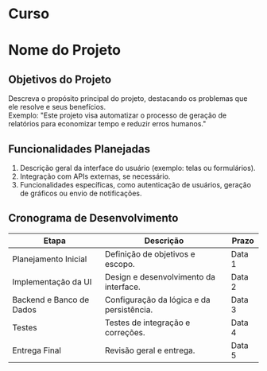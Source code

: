 # Curso
# Nome do Projeto  

## Objetivos do Projeto  
Descreva o propósito principal do projeto, destacando os problemas que ele resolve e seus benefícios.  
Exemplo: "Este projeto visa automatizar o processo de geração de relatórios para economizar tempo e reduzir erros humanos."  

## Funcionalidades Planejadas  
1. Descrição geral da interface do usuário (exemplo: telas ou formulários).  
2. Integração com APIs externas, se necessário.  
3. Funcionalidades específicas, como autenticação de usuários, geração de gráficos ou envio de notificações.  

## Cronograma de Desenvolvimento  
| **Etapa**                | **Descrição**                          | **Prazo**          |  
|--------------------------|----------------------------------------|--------------------|  
| Planejamento Inicial     | Definição de objetivos e escopo.       | Data 1             |  
| Implementação da UI      | Design e desenvolvimento da interface. | Data 2             |  
| Backend e Banco de Dados | Configuração da lógica e da persistência. | Data 3             |  
| Testes                   | Testes de integração e correções.      | Data 4             |  
| Entrega Final            | Revisão geral e entrega.               | Data 5             |  
